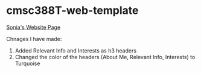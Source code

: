 # cmsc388T-web-template
[Sonia's Website Page](https://sonia-sandler.github.io/cmsc389T-web-Sonia_Sandler/)

Chnages I have made:
1. Added Relevant Info and Interests as h3 headers
2. Changed the color of the headers (About Me, Relevant Info, Interests) to Turquoise
